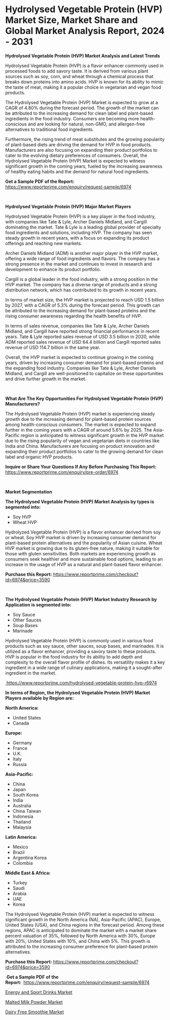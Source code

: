 <p><h1>Hydrolysed Vegetable Protein (HVP) Market Size, Market Share and Global Market Analysis Report, 2024 - 2031</h1></p><p><strong>Hydrolysed Vegetable Protein (HVP) Market Analysis and Latest Trends</strong></p>
<p><p>Hydrolysed Vegetable Protein (HVP) is a flavor enhancer commonly used in processed foods to add savory taste. It is derived from various plant sources such as soy, corn, and wheat through a chemical process that breaks down proteins into amino acids. HVP is known for its ability to mimic the taste of meat, making it a popular choice in vegetarian and vegan food products.</p><p>The Hydrolysed Vegetable Protein (HVP) Market is expected to grow at a CAGR of 4.80% during the forecast period. The growth of the market can be attributed to the increasing demand for clean label and plant-based ingredients in the food industry. Consumers are becoming more health-conscious and are looking for natural, non-GMO, and allergen-free alternatives to traditional food ingredients.</p><p>Furthermore, the rising trend of meat substitutes and the growing popularity of plant-based diets are driving the demand for HVP in food products. Manufacturers are also focusing on expanding their product portfolios to cater to the evolving dietary preferences of consumers. Overall, the Hydrolysed Vegetable Protein (HVP) Market is expected to witness significant growth in the coming years, fueled by the increasing awareness of healthy eating habits and the demand for natural food ingredients.</p></p>
<p><strong>Get a Sample PDF of the Report:&nbsp;</strong> <a href="https://www.reportprime.com/enquiry/request-sample/6974">https://www.reportprime.com/enquiry/request-sample/6974</a></p>
<p>&nbsp;</p>
<p><strong>Hydrolysed Vegetable Protein (HVP) Major Market Players</strong></p>
<p><p>Hydrolysed Vegetable Protein (HVP) is a key player in the food industry, with companies like Tate & Lyle, Archer Daniels Midland, and Cargill dominating the market. Tate & Lyle is a leading global provider of specialty food ingredients and solutions, including HVP. The company has seen steady growth in recent years, with a focus on expanding its product offerings and reaching new markets.</p><p>Archer Daniels Midland (ADM) is another major player in the HVP market, offering a wide range of food ingredients and flavors. The company has a strong presence in the market and continues to invest in research and development to enhance its product portfolio.</p><p>Cargill is a global leader in the food industry, with a strong position in the HVP market. The company has a diverse range of products and a strong distribution network, which has contributed to its growth in recent years.</p><p>In terms of market size, the HVP market is projected to reach USD 1.5 billion by 2027, with a CAGR of 5.3% during the forecast period. This growth can be attributed to the increasing demand for plant-based proteins and the rising consumer awareness regarding the health benefits of HVP.</p><p>In terms of sales revenue, companies like Tate & Lyle, Archer Daniels Midland, and Cargill have reported strong financial performance in recent years. Tate & Lyle reported sales revenue of USD 3.5 billion in 2020, while ADM reported sales revenue of USD 64.4 billion and Cargill reported sales revenue of USD 114.7 billion in the same year.</p><p>Overall, the HVP market is expected to continue growing in the coming years, driven by increasing consumer demand for plant-based proteins and the expanding food industry. Companies like Tate & Lyle, Archer Daniels Midland, and Cargill are well-positioned to capitalize on these opportunities and drive further growth in the market.</p></p>
<p>&nbsp;</p>
<p><strong>What Are The Key Opportunities For Hydrolysed Vegetable Protein (HVP) Manufacturers?</strong></p>
<p><p>The Hydrolysed Vegetable Protein (HVP) market is experiencing steady growth due to the increasing demand for plant-based protein sources among health-conscious consumers. The market is expected to expand further in the coming years with a CAGR of around 5.6% by 2025. The Asia-Pacific region is anticipated to witness significant growth in the HVP market due to the rising popularity of vegan and vegetarian diets in countries like India and China. Manufacturers are focusing on product innovation and expanding their product portfolios to cater to the growing demand for clean label and organic HVP products.</p></p>
<p><strong>Inquire or Share Your Questions If Any Before Purchasing This Report:</strong> <a href="https://www.reportprime.com/enquiry/pre-order/6974">https://www.reportprime.com/enquiry/pre-order/6974</a></p>
<p>&nbsp;</p>
<p><strong>Market Segmentation</strong></p>
<p><strong>The Hydrolysed Vegetable Protein (HVP) Market Analysis by types is segmented into:</strong></p>
<p><ul><li>Soy HVP</li><li>Wheat HVP</li></ul></p>
<p><p>Hydrolyzed Vegetable Protein (HVP) is a flavor enhancer derived from soy or wheat. Soy HVP market is driven by increasing consumer demand for plant-based protein alternatives and the popularity of Asian cuisine. Wheat HVP market is growing due to its gluten-free nature, making it suitable for those with gluten sensitivities. Both markets are experiencing growth as consumers seek healthier and more sustainable food options, leading to an increase in the usage of HVP as a natural and plant-based flavor enhancer.</p></p>
<p><strong>Purchase this Report:&nbsp;</strong><a href="https://www.reportprime.com/checkout?id=6974&price=3590">https://www.reportprime.com/checkout?id=6974&price=3590</a></p>
<p>&nbsp;</p>
<p><strong>The Hydrolysed Vegetable Protein (HVP) Market Industry Research by Application is segmented into:</strong></p>
<p><ul><li>Soy Sauce</li><li>Other Sauces</li><li>Soup Bases</li><li>Marinade</li></ul></p>
<p><p>Hydrolysed Vegetable Protein (HVP) is commonly used in various food products such as soy sauce, other sauces, soup bases, and marinades. It is utilized as a flavor enhancer, providing a savory taste to these products. HVP is popular in the food industry for its ability to add depth and complexity to the overall flavor profile of dishes. Its versatility makes it a key ingredient in a wide range of culinary applications, making it a sought-after ingredient in the market.</p></p>
<p><a href="https://www.reportprime.com/hydrolysed-vegetable-protein-hvp-r6974">&nbsp;https://www.reportprime.com/hydrolysed-vegetable-protein-hvp-r6974</a></p>
<p><strong>In terms of Region, the Hydrolysed Vegetable Protein (HVP) Market Players available by Region are:</strong></p>
<p>
    <p> <strong> North America: </strong>
        <ul>
            <li>United States</li>
            <li>Canada</li>
        </ul>
        </p> 
    <p> <strong> Europe: </strong>
        <ul>
            <li>Germany</li>
            <li>France</li>
            <li>U.K.</li>
            <li>Italy</li>
            <li>Russia</li>
        </ul>
        </p> 
    <p> <strong> Asia-Pacific: </strong>
        <ul>
            <li>China</li>
            <li>Japan</li>
            <li>South Korea</li>
            <li>India</li>
            <li>Australia</li>
            <li>China Taiwan</li>
            <li>Indonesia</li>
            <li>Thailand</li>
            <li>Malaysia</li>
        </ul>
        </p> 
    <p> <strong> Latin America: </strong>
        <ul>
            <li>Mexico</li>
            <li>Brazil</li>
            <li>Argentina Korea</li>
            <li>Colombia</li>
        </ul>
        </p> 
    <p> <strong> Middle East & Africa: </strong>
        <ul>
            <li>Turkey</li>
            <li>Saudi</li>
            <li>Arabia</li>
            <li>UAE</li>
            <li>Korea</li>
        </ul>
    </p>
    </p>
<p><p>The Hydrolysed Vegetable Protein (HVP) market is expected to witness significant growth in the North America (NA), Asia-Pacific (APAC), Europe, United States (USA), and China regions in the forecast period. Among these regions, APAC is anticipated to dominate the market with a market share percent valuation of 35%, followed by North America with 30%, Europe with 20%, United States with 10%, and China with 5%. This growth is attributed to the increasing consumer preference for plant-based protein alternatives.</p></p>
<p><strong>Purchase this Report: </strong><a href="https://www.reportprime.com/checkout?id=6974&price=3590">https://www.reportprime.com/checkout?id=6974&price=3590</a></p>
<p>&nbsp;<strong>Get a Sample PDF of the Report:&nbsp;&nbsp;</strong><a href="https://www.reportprime.com/enquiry/request-sample/6974">https://www.reportprime.com/enquiry/request-sample/6974</a></p>
<p><strong></strong></p>
<p><p><a href="https://github.com/waylose1223/Market-Research-Report-List-2/blob/main/energy-and-sport-drinks-market.md">Energy and Sport Drinks Market</a></p><p><a href="https://github.com/gcimaudf65/Market-Research-Report-List-2/blob/main/malted-milk-powder-market.md">Malted Milk Powder Market</a></p><p><a href="https://github.com/sardarp081/Market-Research-Report-List-2/blob/main/dairy-free-smoothie-market.md">Dairy Free Smoothie Market</a></p></p>